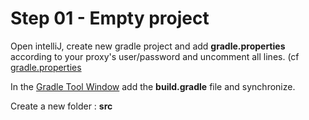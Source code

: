 # Step 01 - Empty project

Open intelliJ, create new gradle project and add **gradle.properties** according to your proxy's user/password and uncomment all lines. (cf [gradle.properties](../../gradle.properties)

In the [Gradle Tool Window](https://www.jetbrains.com/idea/help/gradle-tool-window.html) add the **build.gradle** file and synchronize.

Create a new folder : **src**